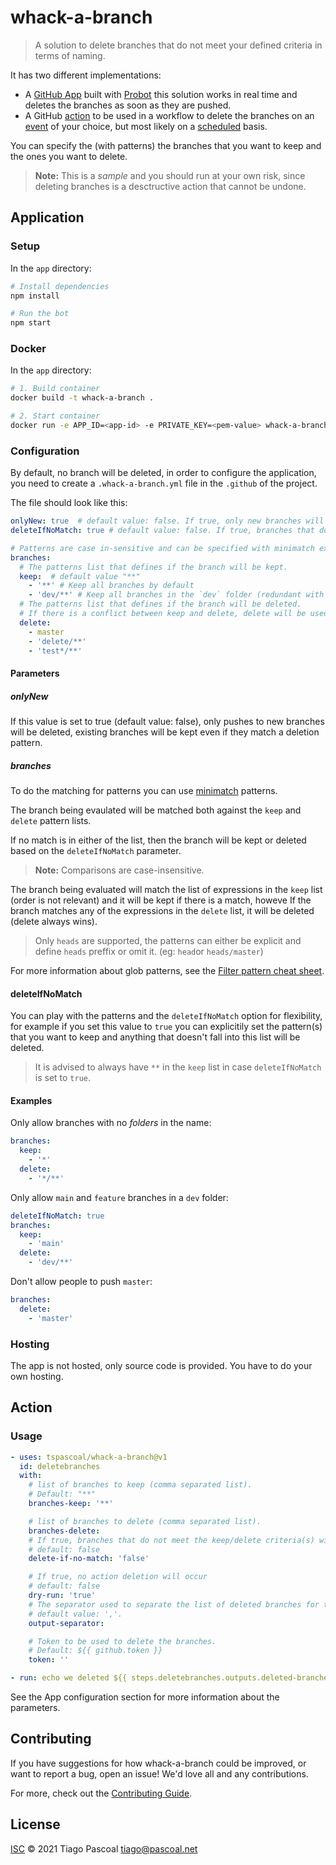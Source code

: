 # whack-a-branch

> A solution to delete branches that do not meet your defined criteria in terms of naming.

It has two different implementations:

- A [GitHub App](#Application) built with [Probot](https://github.com/probot/probot) this solution works in real time and deletes the branches as soon as they are pushed.
- A GitHub [action](#Action) to be used in a workflow to delete the branches on an [event](https://docs.github.com/en/actions/reference/events-that-trigger-workflows) of your choice, but most likely on a [scheduled](https://docs.github.com/en/actions/reference/events-that-trigger-workflows#scheduled-events) basis.

You can specify the (with patterns) the branches that you want to keep and the ones you want to delete.

> **Note:** This is a _sample_ and you should run at your own risk, since deleting branches is a desctructive action that cannot be undone.

## Application

### Setup

In the `app` directory:

```sh
# Install dependencies
npm install

# Run the bot
npm start
```

### Docker

In the `app` directory:

```sh
# 1. Build container
docker build -t whack-a-branch .

# 2. Start container
docker run -e APP_ID=<app-id> -e PRIVATE_KEY=<pem-value> whack-a-branch
```

### Configuration

By default, no branch will be deleted, in order to configure the application, you need to create a `.whack-a-branch.yml` file in the `.github` of the project.

The file should look like this:

```yaml
onlyNew: true  # default value: false. If true, only new branches will be deleted
deleteIfNoMatch: true # default value: false. If true, branches that do not meet the criteria will be deleted

# Patterns are case in-sensitive and can be specified with minimatch expression
branches:
  # The patterns list that defines if the branch will be kept.
  keep:  # default value "**"
    - '**' # Keep all branches by default
    - 'dev/**' # Keep all branches in the `dev` folder (redundant with the keep pattern above)
  # The patterns list that defines if the branch will be deleted.
  # If there is a conflict between keep and delete, delete will be used.
  delete:
    - master
    - 'delete/**'
    - 'test*/**'
```

#### Parameters

##### onlyNew

If this value is set to true (default value: false), only pushes to new branches will be deleted, existing branches will be kept even if they match a deletion pattern.

##### branches

To do the matching for patterns you can use [minimatch](https://github.com/isaacs/minimatch) patterns.

The branch being evaulated will be matched both against the `keep` and `delete` pattern lists.

If no match is in either of the list, then the branch will be kept or deleted based on the `deleteIfNoMatch` parameter.

> **Note:** Comparisons are case-insensitive.

The branch being evaluated will match the list of expressions in the `keep` list (order is not relevant) and it will be kept if there is a match, howeve If the branch matches any of the expressions in the `delete` list, it will be deleted (delete always wins).

> Only `heads` are supported, the patterns can either be explicit and define `heads` preffix or omit it. (eg: `head`or `heads/master`)

For more information about glob patterns, see the [Filter pattern cheat sheet](https://docs.github.com/en/actions/reference/workflow-syntax-for-github-actions#filter-pattern-cheat-sheet).

#### deleteIfNoMatch

You can play with the patterns and the `deleteIfNoMatch` option for flexibility, for example if you set this value to `true` you can explicitily set the pattern(s) that you want to keep and anything that doesn't fall into this list will be deleted.

> It is advised to always have `**` in the `keep` list in case `deleteIfNoMatch` is set to `true`.

#### Examples

Only allow branches with no _folders_ in the name:

```yaml
branches:
  keep:
    - '*'
  delete:
    - '*/**'
```

Only allow `main` and `feature` branches in a `dev` folder:

```yaml
deleteIfNoMatch: true
branches:
  keep:
    - 'main'
  delete:
    - 'dev/**'
```

Don't allow people to push `master`:

```yaml
branches:
  delete:
    - 'master'
```

### Hosting

The app is not hosted, only source code is provided. You have to do your own hosting.

## Action

### Usage

```yaml
- uses: tspascoal/whack-a-branch@v1
  id: deletebranches
  with:
    # list of branches to keep (comma separated list).
    # Default: "**"
    branches-keep: '**'

    # list of branches to delete (comma separated list).
    branches-delete:
    # If true, branches that do not meet the keep/delete criteria(s) will be deleted
    # default: false
    delete-if-no-match: 'false'

    # If true, no action deletion will occur
    # default: false
    dry-run: 'true'
    # The separator used to separate the list of deleted branches for the action output.
    # default value: ','.
    output-separator:

    # Token to be used to delete the branches.
    # Default: ${{ github.token }}
    token: ''

- run: echo we deleted ${{ steps.deletebranches.outputs.deleted-branches }}
```

See the App configuration section for more information about the parameters.

## Contributing

If you have suggestions for how whack-a-branch could be improved, or want to report a bug, open an issue! We'd love all and any contributions.

For more, check out the [Contributing Guide](CONTRIBUTING.md).

## License

[ISC](LICENSE) © 2021 Tiago Pascoal <tiago@pascoal.net>
